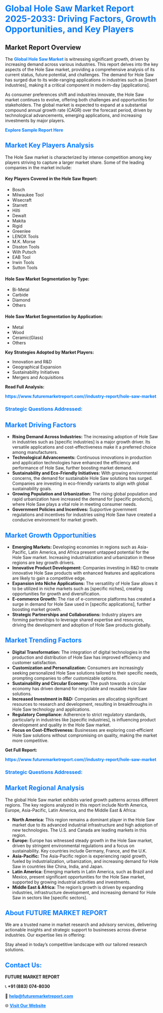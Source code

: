 <h1 style="color: #007BFF;">Global Hole Saw Market Report 2025-2033: Driving Factors, Growth Opportunities, and Key Players</h1>

<section id="overview">
<h2>Market Report Overview</h2>
<p>The <a href="https://www.futuremarketreport.com//industry-report/hole-saw-market" style="color: #007BFF; text-decoration: none;"><strong>Global Hole Saw Market</strong></a> is witnessing significant growth, driven by increasing demand across various industries. This report delves into the key aspects of the Hole Saw market, providing a comprehensive analysis of its current status, future potential, and challenges. The demand for Hole Saw has surged due to its wide-ranging applications in industries such as [insert industries], making it a critical component in modern-day [applications].</p>
<p>As consumer preferences shift and industries innovate, the Hole Saw market continues to evolve, offering both challenges and opportunities for stakeholders. The global market is expected to expand at a substantial compound annual growth rate (CAGR) over the forecast period, driven by technological advancements, emerging applications, and increasing investments by major players.</p>
</section>

<section id="overview">
<p><a href="https://www.futuremarketreport.com//request-sample/reportId=60807" style="color: #007BFF; text-decoration: none;"><strong>Explore Sample Report Here</strong></a></p>
</section>

<section id="key-players">
<h2 style="color: #007BFF;">Market Key Players Analysis</h2>
<p>The Hole Saw market is characterized by intense competition among key players striving to capture a larger market share. Some of the leading companies in the market include:</p>
<h4>Key Players Covered in the Hole Saw Report:</h4>
<ul><li>Bosch</li><li>Milwaukee Tool</li><li>Wisecraft</li><li>Starrett</li><li>Hilti</li><li>Dewalt</li><li>Makita</li><li>Rigid</li><li>Greenlee</li><li>LENOX Tools</li><li>M.K. Morse</li><li>Disston Tools</li><li>Wilh Putsch</li><li>EAB Tool</li><li>Irwin Tools</li><li>Sutton Tools</li></ul>
<h4>Hole Saw Market Segmentation by Type:</h4>
<ul><li>Bi-Metal</li><li>Carbide</li><li>Diamond</li><li>Others</li></ul>

<h4>Hole Saw Market Segmentation by Application:</h4>
<ul><li>Metal</li><li>Wood</li><li>Ceramic(Glass)</li><li>Others</li></ul>
<p><strong>Key Strategies Adopted by Market Players:</strong></p>
<ul>
<li>Innovation and R&D</li>
<li>Geographical Expansion</li>
<li>Sustainability Initiatives</li>
<li>Mergers and Acquisitions</li>
</ul>
</section>

<section>
<p><strong>Read Full Analysis: </strong></p><a href="https://www.futuremarketreport.com//industry-report/hole-saw-market" style="color: #007BFF; text-decoration: none;"><strong>https://www.futuremarketreport.com//industry-report/hole-saw-market</strong></a>
<h3 style="color: #007BFF;">Strategic Questions Addressed:</h3>
</section>

<section id="driving-factors">
<h2 style="color: #007BFF;">Market Driving Factors</h2>
<ul>
<li><strong>Rising Demand Across Industries:</strong> The increasing adoption of Hole Saw in industries such as [specific industries] is a major growth driver. Its versatile applications and cost-effectiveness make it a preferred choice among manufacturers.</li>
<li><strong>Technological Advancements:</strong> Continuous innovations in production and application technologies have enhanced the efficiency and performance of Hole Saw, further boosting market demand.</li>
<li><strong>Sustainability and Eco-Friendly Initiatives:</strong> With growing environmental concerns, the demand for sustainable Hole Saw solutions has surged. Companies are investing in eco-friendly variants to align with global sustainability goals.</li>
<li><strong>Growing Population and Urbanization:</strong> The rising global population and rapid urbanization have increased the demand for [specific products], where Hole Saw plays a vital role in meeting consumer needs.</li>
<li><strong>Government Policies and Incentives:</strong> Supportive government regulations and incentives for industries using Hole Saw have created a conducive environment for market growth.</li>
</ul>
</section>

<section id="growth-opportunities">
<h2 style="color: #007BFF;">Market Growth Opportunities</h2>
<ul>
<li><strong>Emerging Markets:</strong> Developing economies in regions such as Asia-Pacific, Latin America, and Africa present untapped potential for the Hole Saw market. Increasing industrialization and urbanization in these regions are key growth drivers.</li>
<li><strong>Innovative Product Development:</strong> Companies investing in R&D to create innovative Hole Saw products with enhanced features and applications are likely to gain a competitive edge.</li>
<li><strong>Expansion into Niche Applications:</strong> The versatility of Hole Saw allows it to be utilized in niche markets such as [specific niches], creating opportunities for growth and diversification.</li>
<li><strong>E-commerce Growth:</strong> The rise of e-commerce platforms has created a surge in demand for Hole Saw used in [specific applications], further boosting market growth.</li>
<li><strong>Strategic Partnerships and Collaborations:</strong> Industry players are forming partnerships to leverage shared expertise and resources, driving the development and adoption of Hole Saw products globally.</li>
</ul>
</section>

<section id="trending-factors">
<h2 style="color: #007BFF;">Market Trending Factors</h2>
<ul>
<li><strong>Digital Transformation:</strong> The integration of digital technologies in the production and distribution of Hole Saw has improved efficiency and customer satisfaction.</li>
<li><strong>Customization and Personalization:</strong> Consumers are increasingly seeking personalized Hole Saw solutions tailored to their specific needs, prompting companies to offer customizable options.</li>
<li><strong>Sustainability and Circular Economy:</strong> The push towards a circular economy has driven demand for recyclable and reusable Hole Saw solutions.</li>
<li><strong>Increased Investment in R&D:</strong> Companies are allocating significant resources to research and development, resulting in breakthroughs in Hole Saw technology and applications.</li>
<li><strong>Regulatory Compliance:</strong> Adherence to strict regulatory standards, particularly in industries like [specific industries], is influencing product development and quality in the Hole Saw market.</li>
<li><strong>Focus on Cost-Effectiveness:</strong> Businesses are exploring cost-efficient Hole Saw solutions without compromising on quality, making the market more competitive.</li>
</ul>
</section>

<section>
<p><strong>Get Full Report: </strong></p><a href="https://www.futuremarketreport.com//industry-report/hole-saw-market" style="color: #007BFF; text-decoration: none;"><strong>https://www.futuremarketreport.com//industry-report/hole-saw-market</strong></a>
<h3 style="color: #007BFF;">Strategic Questions Addressed:</h3>
</section>


<section id="regional-analysis">
<h2 style="color: #007BFF;">Market Regional Analysis</h2>
<p>The global Hole Saw market exhibits varied growth patterns across different regions. The key regions analyzed in this report include North America, Europe, Asia-Pacific, Latin America, and the Middle East & Africa:</p>
<ul>
<li><strong>North America:</strong> This region remains a dominant player in the Hole Saw market due to its advanced industrial infrastructure and high adoption of new technologies. The U.S. and Canada are leading markets in this region.</li>
<li><strong>Europe:</strong> Europe has witnessed steady growth in the Hole Saw market, driven by stringent environmental regulations and a focus on sustainability. Key countries include Germany, France, and the U.K.</li>
<li><strong>Asia-Pacific:</strong> The Asia-Pacific region is experiencing rapid growth, fueled by industrialization, urbanization, and increasing demand for Hole Saw in countries like China, India, and Japan.</li>
<li><strong>Latin America:</strong> Emerging markets in Latin America, such as Brazil and Mexico, present significant opportunities for the Hole Saw market, supported by growing industrial activities and investments.</li>
<li><strong>Middle East & Africa:</strong> The region’s growth is driven by expanding industries, infrastructure development, and increasing demand for Hole Saw in sectors like [specific sectors].</li>
</ul>
</section>

<footer>
<h2 style="color: #007BFF;">About FUTURE MARKET REPORT</h2>
<p>We are a trusted name in market research and advisory services, delivering actionable insights and strategic support to businesses across diverse industries. Our expertise lies in offering:</p>

<p>Stay ahead in today’s competitive landscape with our tailored research solutions.</p>

<h2 style="color: #007BFF;">Contact Us:</h2>
<p><strong>FUTURE MARKET REPORT</strong></p>
<p>📞 <strong>+91 (883) 074-8030</strong></p>
<p>📧 <strong><a href="mailto:help@futuremarketreport.com" style="color: #007BFF;">help@futuremarketreport.com</a></strong></p>
<p>🌐 <strong><a href="https://www.futuremarketreport.com/" style="color: #007BFF;">Visit Our Website</a></strong></p>
</footer>